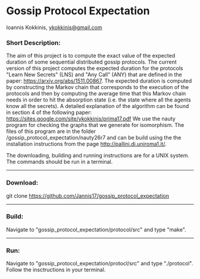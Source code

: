 # Gossip Protocol Expectation 

Ioannis Kokkinis, ykokkinis@gmail.com

### Short Description:

The aim of this project is to compute the exact value
of the expected duration
of some sequential distributed gossip protocols. 
The current version of
this project computes the expected duration for the protocols
"Learn New Secrets" (LNS) and "Any Call" (ANY) that are
defined in the paper: https://arxiv.org/abs/1511.00867. 
The expected duration is computed by constructing the
Markov chain that corresponds to the execution of
the protocols and then by computing the average time that this Markov
chain needs in order to hit the absorption state (i.e. the state where
all the agents know all the secrets). A detailed explanation
of the algorithm can be found in section 4 of the following
paper: https://sites.google.com/site/ykokkinis/prima17.pdf
We use the nauty program for checking the graphs that we
generate for isomorphism. The files of this program are
in the folder /gossip_protocol_expectation/nauty26r7 and
can be build using the the installation instructions from
the page http://pallini.di.uniroma1.it/.

The downloading, building and running instructions are
for a UNIX system. The commands should be run in a terminal.

---

### Download:

git clone https://github.com/Jannis17/gossip_protocol_expectation

---

### Build:


Navigate to "gossip_protocol_expectation/protocol/src" and type "make".

---

### Run:
Navigate to "gossip_protocol_expectation/protocl/src" and type
"./protocol". Follow the insctructions in your terminal.
